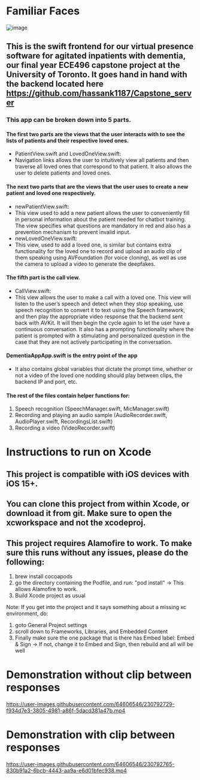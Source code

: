 # Familiar Faces
![image](https://user-images.githubusercontent.com/64606546/230535601-96059f5e-029a-4d33-bec6-f3e7f3c24ba2.png)

## This is the swift frontend for our virtual presence software for agitated inpatients with dementia, our final year ECE496 capstone project at the University of Toronto. It goes hand in hand with the backend located here https://github.com/hassank1187/Capstone_server

### This app can be broken down into 5 parts. 

#### The first two parts are the views that the user interacts with to see the lists of patients and their respective loved ones. 
* PatientView.swift and LovedOneView.swift: 
* Navigation links allows the user to intuitively view all patients and then traverse all loved ones that correspond to that patient. It also allows the user to delete patients and loved ones. 

#### The next two parts that are the views that the user uses to create a new patient and loved one respectively. 
* newPatientView.swift: 
* This view used to add a new patient allows the user to conveniently fill in personal information about the patient needed for chatbot  training. The view specifies what questions are mandatory in red and also has a prevention mechanism to prevent invalid input. 
* newLovedOneView.swift: 
* This view, used to add a loved one, is similar but contains extra functionality for the loved one to record and upload an audio clip of them speaking using AVFoundation (for voice cloning), as well as use the camera to upload a video to generate the deepfakes.

#### The fifth part is the call view.
* CallView.swift: 
* This view allows the user to make a call with a loved one. This view will listen to the user’s speech and detect when they stop speaking, use speech recognition to convert it to text using the Speech framework, and then play the appropriate video response that the backend sent back with AVKit. It will then begin the cycle again to let the user have a continuous conversation. It also has a prompting functionality where the patient is prompted with a stimulating and personalized question in the case that they are not actively participating in the conversation.

#### DementiaAppApp.swift is the entry point of the app 
* It also contains global variables that dictate the prompt time, whether or not a video of the loved one nodding should play between clips, the backend IP and port, etc.

#### The rest of the files contain helper functions for: 
1. Speech recognition (SpeechManager.swift, MicManager.swift)
2. Recording and playing an audio sample (AudioRecorder.swift, AudioPlayer.swift, RecordingsList.swift)
3. Recording a video (VideoRecorder.swift)

# Instructions to run on Xcode
## This project is compatible with iOS devices with iOS 15+.
## You can clone this project from within Xcode, or download it from git. Make sure to open the xcworkspace and not the xcodeproj.
## This project requires Alamofire to work. To make sure this runs without any issues, please do the following:

1) brew install cocoapods
2) go the directory containing the Podfile, and run: "pod install"
-> This allows Alamofire to work.
3) Build Xcode project as usual


Note:
If you get into the project and it says something about a missing xc environment, do:
1) goto General Project settings
2) scroll down to Frameworks, Libraries, and Embedded Content
3) Finally make sure the one package that is there has Embed label: Embed & Sign
-> If not, change it to Embed and Sign, then rebuild and all will be well

# Demonstration without clip between responses
https://user-images.githubusercontent.com/64606546/230792729-f934d7e3-3805-4981-a86f-5dacd381a47b.mp4

# Demonstration with clip between responses
https://user-images.githubusercontent.com/64606546/230792765-830b91a2-6bcb-4443-aa9a-e6d01bfec938.mp4



